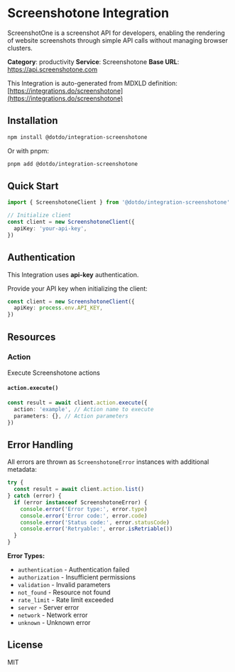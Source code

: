 # Screenshotone Integration

ScreenshotOne is a screenshot API for developers, enabling the rendering of website screenshots through simple API calls without managing browser clusters.

**Category**: productivity
**Service**: Screenshotone
**Base URL**: https://api.screenshotone.com

This Integration is auto-generated from MDXLD definition: [https://integrations.do/screenshotone](https://integrations.do/screenshotone)

## Installation

```bash
npm install @dotdo/integration-screenshotone
```

Or with pnpm:

```bash
pnpm add @dotdo/integration-screenshotone
```

## Quick Start

```typescript
import { ScreenshotoneClient } from '@dotdo/integration-screenshotone'

// Initialize client
const client = new ScreenshotoneClient({
  apiKey: 'your-api-key',
})
```

## Authentication

This Integration uses **api-key** authentication.

Provide your API key when initializing the client:

```typescript
const client = new ScreenshotoneClient({
  apiKey: process.env.API_KEY,
})
```

## Resources

### Action

Execute Screenshotone actions

#### `action.execute()`

```typescript
const result = await client.action.execute({
  action: 'example', // Action name to execute
  parameters: {}, // Action parameters
})
```

## Error Handling

All errors are thrown as `ScreenshotoneError` instances with additional metadata:

```typescript
try {
  const result = await client.action.list()
} catch (error) {
  if (error instanceof ScreenshotoneError) {
    console.error('Error type:', error.type)
    console.error('Error code:', error.code)
    console.error('Status code:', error.statusCode)
    console.error('Retryable:', error.isRetriable())
  }
}
```

**Error Types:**

- `authentication` - Authentication failed
- `authorization` - Insufficient permissions
- `validation` - Invalid parameters
- `not_found` - Resource not found
- `rate_limit` - Rate limit exceeded
- `server` - Server error
- `network` - Network error
- `unknown` - Unknown error

## License

MIT
